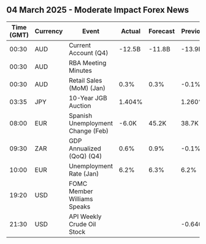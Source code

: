 ## 04 March 2025 - Moderate Impact Forex News

| Time (GMT) | Currency | Event | Actual | Forecast | Previous |
|------|----------|-------|--------|----------|----------|
| 00:30 | AUD | Current Account (Q4) | -12.5B | -11.8B | -13.9B |
| 00:30 | AUD | RBA Meeting Minutes |  |  |  |
| 00:30 | AUD | Retail Sales (MoM) (Jan) | 0.3% | 0.3% | -0.1% |
| 03:35 | JPY | 10-Year JGB Auction | 1.404% |  | 1.260% |
| 08:00 | EUR | Spanish Unemployment Change (Feb) | -6.0K | 45.2K | 38.7K |
| 09:30 | ZAR | GDP Annualized (QoQ) (Q4) | 0.6% | 0.9% | -0.1% |
| 10:00 | EUR | Unemployment Rate (Jan) | 6.2% | 6.3% | 6.2% |
| 19:20 | USD | FOMC Member Williams Speaks |  |  |  |
| 21:30 | USD | API Weekly Crude Oil Stock |  |  | -0.640M |
